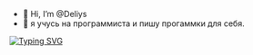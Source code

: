 - 👋 Hi, I’m @Deliys
- 👀 я учусь на программиста и пишу прогаммки для себя.


[![Typing SVG](https://readme-typing-svg.herokuapp.com?color=%2336BCF7&lines=SFU+ONE+LOVE+❤️)](https://git.io/typing-svg)


<!---
Deliys/Deliys is a ✨ special ✨ repository because its `README.md` (this file) appears on your GitHub profile.
You can click the Preview link to take a look at your changes.
--->
